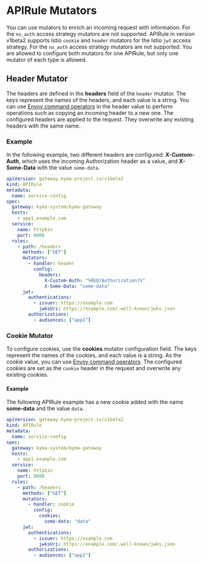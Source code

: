 # APIRule Mutators

You can use mutators to enrich an incoming request with information. For the `no_auth` access strategy mutators are not supported. APIRule in version v1beta2 supports Istio `cookie` and `header` mutators for the Istio `jwt` access strategy. For the `no_auth` access strategy mutators are not supported. You are allowed to configure both mutators for one APIRule, but only one mutator of each type is allowed.

## Header Mutator
The headers are defined in the **headers** field of the `header` mutator. The keys represent the names of the headers, and each value is a string. You can use [Envoy command operators](https://www.envoyproxy.io/docs/envoy/latest/configuration/observability/access_log/usage#command-operators) in the header value to perform operations such as copying an incoming header to a new one. The configured headers are applied to the request. They overwrite any existing headers with the same name.

### Example

In the following example, two different headers are configured: **X-Custom-Auth**, which uses the incoming Authorization header as a value, and **X-Some-Data** with the value `some-data`.

```yaml
apiVersion: gateway.kyma-project.io/v1beta2
kind: APIRule
metadata:
  name: service-config
spec:
  gateway: kyma-system/kyma-gateway
  hosts:
    - app1.example.com
  service:
    name: httpbin
    port: 8000
  rules:
    - path: /headers
      methods: ["GET"]
      mutators:
        - handler: header
          config:
            headers:
              X-Custom-Auth: "%REQ(Authorization)%"
              X-Some-Data: "some-data"
      jwt:
        authentications:
          - issuer: https://example.com
            jwksUri: https://example.com/.well-known/jwks.json
        authorizations:
          - audiences: ["app1"]
```

### Cookie Mutator
To configure cookies, use the **cookies** mutator configuration field. The keys represent the names of the cookies, and each value is a string. As the cookie value, you can use [Envoy command operators](https://www.envoyproxy.io/docs/envoy/latest/configuration/observability/access_log/usage#command-operators). The configured cookies are set as the `cookie` header in the request and overwrite any existing cookies.

#### Example

The following APIRule example has a new cookie added with the name **some-data** and the value `data`.

```yaml
apiVersion: gateway.kyma-project.io/v1beta2
kind: APIRule
metadata:
  name: service-config
spec:
  gateway: kyma-system/kyma-gateway
  hosts:
    - app1.example.com
  service:
    name: httpbin
    port: 8000
  rules:
    - path: /headers
      methods: ["GET"]
      mutators:
        - handler: cookie
          config:
            cookies:
              some-data: "data"
      jwt:
        authentications:
          - issuer: https://example.com
            jwksUri: https://example.com/.well-known/jwks.json
        authorizations:
          - audiences: ["app1"]
```